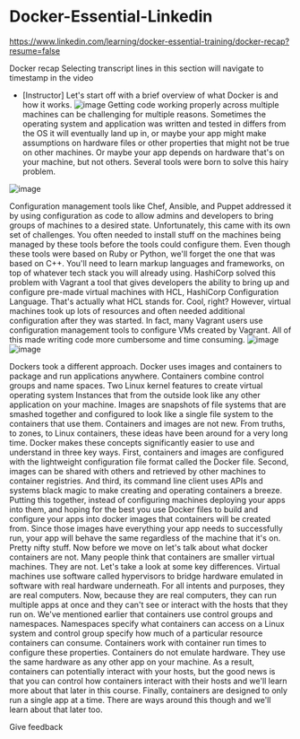 # Docker-Essential-Linkedin

https://www.linkedin.com/learning/docker-essential-training/docker-recap?resume=false

Docker recap
Selecting transcript lines in this section will navigate to timestamp in the video
- [Instructor] Let's start off with a brief overview of what Docker is and how it works.
![image](https://github.com/swamychikatla/Docker-Essential-Linkedin/assets/40513374/bd6b4ab3-0ec6-460e-9ec3-97a8d8a21849)
Getting code working properly across multiple machines can be challenging for multiple reasons. Sometimes the operating system and application was written and tested in differs from the OS it will eventually land up in, or maybe your app might make assumptions on hardware files or other properties that might not be true on other machines. Or maybe your app depends on hardware that's on your machine, but not others. Several tools were born to solve this hairy problem.

![image](https://github.com/swamychikatla/Docker-Essential-Linkedin/assets/40513374/b357558c-e705-4956-80c8-9faeea214e39)

Configuration management tools like Chef, Ansible, and Puppet addressed it by using configuration as code to allow admins and developers to bring groups of machines to a desired state. Unfortunately, this came with its own set of challenges. You often needed to install stuff on the machines being managed by these tools before the tools could configure them. Even though these tools were based on Ruby or Python, we'll forget the one that was based on C++. You'll need to learn markup languages and frameworks, on top of whatever tech stack you will already using. 
HashiCorp solved this problem with Vagrant a tool that gives developers the ability to bring up and configure pre-made virtual machines with HCL, HashiCorp Configuration Language. That's actually what HCL stands for. Cool, right? However, virtual machines took up lots of resources and often needed additional configuration after they was started. In fact, many Vagrant users use configuration management tools to configure VMs created by Vagrant. All of this made writing code more cumbersome and time consuming.
![image](https://github.com/swamychikatla/Docker-Essential-Linkedin/assets/40513374/014b693b-6ba8-4a14-a765-1417213f9a2c)
![image](https://github.com/swamychikatla/Docker-Essential-Linkedin/assets/40513374/87ff530e-5155-41e7-833b-635f8a7ceec3)

Dockers took a different approach. Docker uses images and containers to package and run applications anywhere. Containers combine control groups and name spaces. Two Linux kernel features to create virtual operating system Instances that from the outside look like any other application on your machine. Images are snapshots of file systems that are smashed together and configured to look like a single file system to the containers that use them. Containers and images are not new. From truths, to zones, to Linux containers, these ideas have been around for a very long time. Docker makes these concepts significantly easier to use and understand in three key ways. First, containers and images are configured with the lightweight configuration file format called the Docker file. Second, images can be shared with others and retrieved by other machines to container registries. And third, its command line client uses APIs and systems black magic to make creating and operating containers a breeze. Putting this together, instead of configuring machines deploying your apps into them, and hoping for the best you use Docker files to build and configure your apps into docker images that containers will be created from. Since those images have everything your app needs to successfully run, your app will behave the same regardless of the machine that it's on. Pretty nifty stuff. Now before we move on let's talk about what docker containers are not. Many people think that containers are smaller virtual machines. They are not. Let's take a look at some key differences. Virtual machines use software called hypervisors to bridge hardware emulated in software with real hardware underneath. For all intents and purposes, they are real computers. Now, because they are real computers, they can run multiple apps at once and they can't see or interact with the hosts that they run on. We've mentioned earlier that containers use control groups and namespaces. Namespaces specify what containers can access on a Linux system and control group specify how much of a particular resource containers can consume. Containers work with container run times to configure these properties. Containers do not emulate hardware. They use the same hardware as any other app on your machine. As a result, containers can potentially interact with your hosts, but the good news is that you can control how containers interact with their hosts and we'll learn more about that later in this course. Finally, containers are designed to only run a single app at a time. There are ways around this though and we'll learn about that later too.

Give feedback
